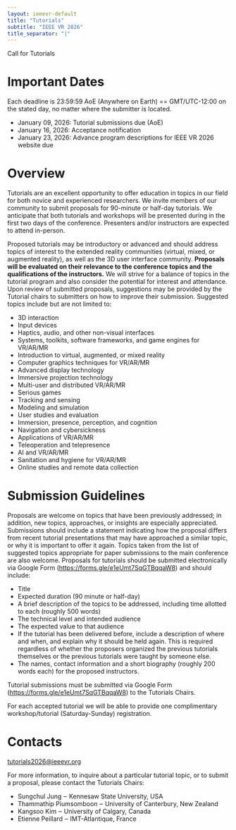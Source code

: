 ```yaml
---
layout: ieeevr-default
title: "Tutorials"
subtitle: "IEEE VR 2026"
title_separator: "|"
---
```

<script type="text/javascript">
    $(document).ready(function(){
		var email = ""; 
		var domain = "ieeevr.org"; 

	    email = "tutorials2025"; 		
		$(".tutorials").html("<span class='text-nowrap'><a href=javascript:location='" + "mail" + "to:" + email + "@" + domain + "'><i class='fas fa-fw fa-envelope-square emailIconSm' style=''></i><i class='emailTextSm'>" + email + "@" + domain + "</a></i></span>");            
	});
</script>

<p class="big_title" style="padding-bottom:0; margin-bottom:0">Call for Tutorials</p>
<h1>Important Dates</h1>
<p>Each deadline is 23:59:59 AoE (Anywhere on Earth) == GMT/UTC-12:00 on the stated day, no matter where the submitter is located.</p>
<ul>
<li>January 09, 2026: Tutorial submissions due (AoE)</li>
<li>January 16, 2026: Acceptance notification</li>
<li>January 23, 2026: Advance program descriptions for IEEE VR 2026 website due</li>
</ul>

<h1>Overview</h1>
<p>Tutorials are an excellent opportunity to offer education in topics in our field for both novice and experienced researchers. We invite members of our community to submit proposals for 90-minute or half-day tutorials. We anticipate that both tutorials and workshops will be presented during in the first two days of the conference. Presenters and/or instructors are expected to attend in-person.</p>

<p>Proposed tutorials may be introductory or advanced and should address topics of interest to the extended reality communities (virtual, mixed, or augmented reality), as well as the 3D user interface community. <strong>Proposals will be evaluated on their relevance to the conference topics and the qualifications of the instructors.</strong> We will strive for a balance of topics in the tutorial program and also consider the potential for interest and attendance. Upon review of submitted proposals, suggestions may be provided by the Tutorial chairs to submitters on how to improve their submission. Suggested topics include but are not limited to:</p>
<ul>
<li>3D interaction</li>
<li>Input devices</li>
<li>Haptics, audio, and other non-visual interfaces</li>
<li>Systems, toolkits, software frameworks, and game engines for VR/AR/MR</li>
<li>Introduction to virtual, augmented, or mixed reality</li>
<li>Computer graphics techniques for VR/AR/MR</li>
<li>Advanced display technology</li>
<li>Immersive projection technology</li>
<li>Multi-user and distributed VR/AR/MR</li>
<li>Serious games</li>
<li>Tracking and sensing</li>
<li>Modeling and simulation</li>
<li>User studies and evaluation</li>
<li>Immersion, presence, perception, and cognition</li>
<li>Navigation and cybersickness</li>
<li>Applications of VR/AR/MR</li>
<li>Teleoperation and telepresence</li>
<li>AI and VR/AR/MR</li>
<li>Sanitation and hygiene for VR/AR/MR</li>
<li>Online studies and remote data collection</li>
</ul>

<h1>Submission Guidelines</h1>
<p>
Proposals are welcome on topics that have been previously addressed; in addition, new topics, approaches, or insights are especially appreciated. Submissions should include a statement indicating how the proposal differs from recent tutorial presentations that may have approached a similar topic, or why it is important to offer it again. Topics taken from the list of suggested topics appropriate for paper submissions to the main conference are also welcome. Proposals for tutorials should be submitted electronically via Google Form (<a href="https://forms.gle/e1eUmt7SqGTBqqaW8" target="_blank">https://forms.gle/e1eUmt7SqGTBqqaW8</a>) and should include:</p>

<ul>
<li>Title</li>
<li>Expected duration (90 minute or half-day)</li>
<li>A brief description of the topics to be addressed, including time allotted to each (roughly 500 words)</li>
<li>The technical level and intended audience</li>
<li>The expected value to that audience</li>
<li>If the tutorial has been delivered before, include a description of where and when, and explain why it should be held again. This is required regardless of whether the proposers organized the previous tutorials themselves or the previous tutorials were taught by someone else.</li>
<li>The names, contact information and a short biography (roughly 200 words each) for the proposed instructors.</li>
</ul>
<p>
Tutorial submissions must be submitted via Google Form <br>
(<a href="https://forms.gle/e1eUmt7SqGTBqqaW8" target="_blank">https://forms.gle/e1eUmt7SqGTBqqaW8</a>) to the Tutorials Chairs.</p>


<p>
For each accepted tutorial we will be able to provide one complimentary workshop/tutorial (Saturday-Sunday) registration.<br>
</p>

<h1>Contacts</h1>

<p><a href="mailto:tutorials2026@ieeevr.org">tutorials2026@ieeevr.org</a></p>
<p>For more information, to inquire about a particular tutorial topic, or to submit a proposal, please contact the Tutorials Chairs:</p>
<ul>
<li>Sungchul Jung ‒ Kennesaw State University, USA</li>
<li>Thammathip Piumsomboon ‒ University of Canterbury, New Zealand</li>
<li>Kangsoo Kim ‒ University of Calgary, Canada</li>
<li>Etienne Peillard ‒ IMT-Atlantique, France</li>
</ul>


